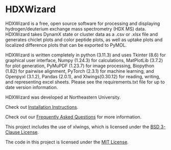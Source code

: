 # HDXWizard

HDXWizard is a free, open source software for processing and displaying hydrogen/deuterium exchange mass spectrometry (HDX MS) data. HDXWizard takes DynamX state or cluster data as a .csv or .xlsx file and generates chiclet plots and color peptide plots, as well as uptake plots and localized difference plots that can be exported to PyMOL.

HDXWizard is written completely in python (3.11.3) and uses Tkinter (8.6) for graphical user interface, Numpy (1.24.3) for calculations, MatPlotLib (3.7.2) for plot generation, PyMuPDF (1.23.7) for image processing, Biopython (1.82) for pairwise alignment, PyTorch (2.3.1) for machine learning, and Openpyxl (3.1.2), Pandas (2.0.1), and Xlwings(0.30.12) for reading, writing, and representing excel sheets. Please see the requirements.txt file for up to date version information.

HDXWizard was developed at Northeastern University.

Check out [Installation Instructions](Install.md).

Check out our [Frequently Asked Questions](FAQs.md) for more information.

This project includes the use of xlwings, which is licensed under the [BSD 3-Clause License](XLWINGS_LICENSE).

The code in this project is licensed under the [MIT License](LICENSE).
